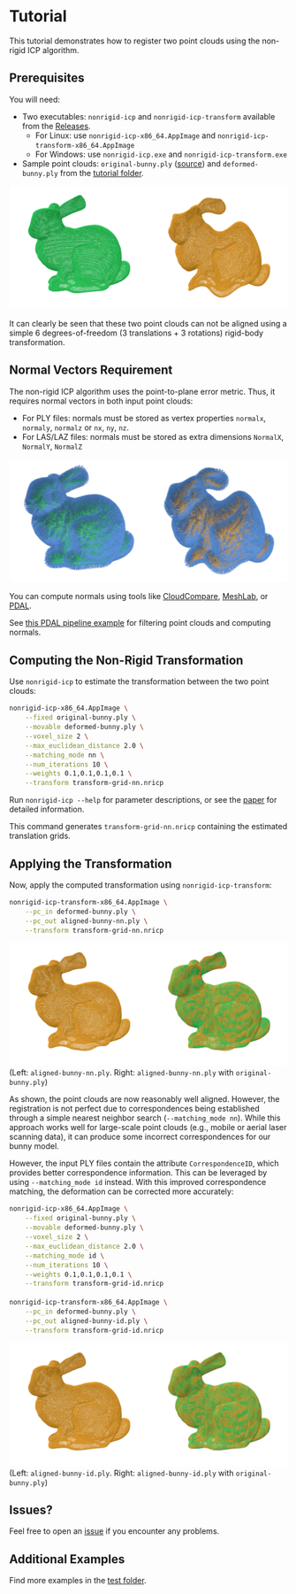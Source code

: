 # Tutorial

This tutorial demonstrates how to register two point clouds using the non-rigid ICP algorithm.

## Prerequisites

You will need:

- Two executables: `nonrigid-icp` and `nonrigid-icp-transform` available from the [Releases](https://github.com/AIT-Assistive-Autonomous-Systems/3D_nonrigid_tricubic_pointcloud_registration/releases).
  - For Linux: use `nonrigid-icp-x86_64.AppImage` and `nonrigid-icp-transform-x86_64.AppImage`
  - For Windows: use `nonrigid-icp.exe` and `nonrigid-icp-transform.exe`
- Sample point clouds: `original-bunny.ply` ([source](https://graphics.stanford.edu/data/3Dscanrep/)) and `deformed-bunny.ply` from the [tutorial folder](docs/tutorial/).

![image1.png](image1.png)

It can clearly be seen that these two point clouds can not be aligned using a simple 6 degrees-of-freedom (3 translations + 3 rotations) rigid-body transformation.

## Normal Vectors Requirement

The non-rigid ICP algorithm uses the point-to-plane error metric. Thus, it requires normal vectors in both input point clouds:

- For PLY files: normals must be stored as vertex properties `normalx`, `normaly`, `normalz` or `nx`, `ny`, `nz`.
- For LAS/LAZ files: normals must be stored as extra dimensions `NormalX`, `NormalY`, `NormalZ`

![image2.png](image2.png)

You can compute normals using tools like [CloudCompare](https://www.danielgm.net/cc/), [MeshLab](https://www.meshlab.net/), or [PDAL](https://pdal.io/).

See [this PDAL pipeline example](test/test-mls-rail/pdal-pipeline.json) for filtering point clouds and computing normals.

## Computing the Non-Rigid Transformation

Use `nonrigid-icp` to estimate the transformation between the two point clouds:

```bash
nonrigid-icp-x86_64.AppImage \
    --fixed original-bunny.ply \
    --movable deformed-bunny.ply \
    --voxel_size 2 \
    --max_euclidean_distance 2.0 \
    --matching_mode nn \
    --num_iterations 10 \
    --weights 0.1,0.1,0.1,0.1 \
    --transform transform-grid-nn.nricp
```

Run `nonrigid-icp --help` for parameter descriptions, or see the [paper](https://www.mdpi.com/2072-4292/15/22/5348) for detailed information.

This command generates `transform-grid-nn.nricp` containing the estimated translation grids.

## Applying the Transformation

Now, apply the computed transformation using `nonrigid-icp-transform`:

```bash
nonrigid-icp-transform-x86_64.AppImage \
    --pc_in deformed-bunny.ply \
    --pc_out aligned-bunny-nn.ply \
    --transform transform-grid-nn.nricp
```

![image3.png](image3.png)
(Left: `aligned-bunny-nn.ply`. Right: `aligned-bunny-nn.ply` with `original-bunny.ply`)

As shown, the point clouds are now reasonably well aligned. However, the registration is not perfect due to correspondences being established through a simple nearest neighbor search (`--matching_mode nn`). While this approach works well for large-scale point clouds (e.g., mobile or aerial laser scanning data), it can produce some incorrect correspondences for our bunny model.

However, the input PLY files contain the attribute `CorrespondenceID`, which provides better correspondence information. This can be leveraged by using `--matching_mode id` instead. With this improved correspondence matching, the deformation can be corrected more accurately:

```bash
nonrigid-icp-x86_64.AppImage \
    --fixed original-bunny.ply \
    --movable deformed-bunny.ply \
    --voxel_size 2 \
    --max_euclidean_distance 2.0 \
    --matching_mode id \
    --num_iterations 10 \
    --weights 0.1,0.1,0.1,0.1 \
    --transform transform-grid-id.nricp

nonrigid-icp-transform-x86_64.AppImage \
    --pc_in deformed-bunny.ply \
    --pc_out aligned-bunny-id.ply \
    --transform transform-grid-id.nricp
```

![image4.png](image4.png)
(Left: `aligned-bunny-id.ply`. Right: `aligned-bunny-id.ply` with `original-bunny.ply`)

## Issues?

Feel free to open an [issue](https://github.com/AIT-Assistive-Autonomous-Systems/3D_nonrigid_tricubic_pointcloud_registration/issues) if you encounter any problems.

## Additional Examples

Find more examples in the [test folder](test/).
